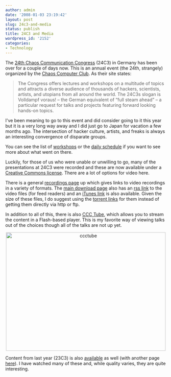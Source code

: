 ```yaml
---
author: admin
date: '2008-01-03 23:19:42'
layout: post
slug: 24c3-and-media
status: publish
title: 24C3 and Media
wordpress_id: '2152'
categories:
- Technology
---
```

The <a href="http://events.ccc.de/congress/2007/Main_Page">24th Chaos Communication Congress</a> (24C3) in Germany has been over for a couple of days now. This is an annual event (the 24th, strangely) organized by the <a href="http://www.ccc.de/">Chaos Computer Club</a>. As their site states:
<blockquote>The Congress offers lectures and workshops on a multitude of topics and attracts a diverse audience of thousands of hackers, scientists, artists, and utopians from all around the world. The 24C3s slogan is Volldampf voraus! – the German equivalent of “full steam ahead” – a particular request for talks and projects featuring forward looking hands-on topics. </blockquote> 
I've been meaning to go to this event and did consider going to it this year but it is a very long way away and I did just go to Japan for vacation a few months ago. The intersection of hacker culture, artists, and freaks is always an interesting convergence of disparate groups. 

You can see the list of <a href="http://events.ccc.de/congress/2007/Workshops">workshops</a> or the <a href="http://events.ccc.de/congress/2007/Fahrplan/">daily schedule</a> if you want to see more about what went on there.

Luckily, for those of us who were unable or unwilling to go, many of the presentations at 24C3 were recorded and these are now available under a <a href="http://creativecommons.org/licenses/by-nc-nd/2.0/de/">Creative Commons license</a>. There are a lot of options for video here.

There is a general <a href="http://events.ccc.de/congress/2007/Conference_Recordings">recordings page</a> up which gives links to video recordings in a variety of formats. The <a href="http://chaosradio.ccc.de/24c3_m4v.html">main download page</a> also has an <a href="http://chaosradio.ccc.de/24c3_m4v-all.rss">rss link</a> to the video files (for feed readers) and an <a href="http://phobos.apple.com/WebObjects/MZStore.woa/wa/viewPodcast?id=271251344">iTunes link</a> is also available. Given the size of these files, I do suggest using the <a href="http://outpost.h3q.com/fnord/24c3-torrents/">torrent links</a> for them instead of getting them directly via http or ftp. 

In addition to all of this, there is also <a href="http://24c3.ccctube.de">CCC Tube</a>, which allows you to stream the content in a Flash-based player. This is my favorite way of viewing talks out of the choices though all of the talks are not up yet.
<p align="center"><a href="http://www.flickr.com/photos/albill/2165567582/" title="ccctube by albill, on Flickr"><img src="http://farm3.static.flickr.com/2050/2165567582_3b3865ee81.jpg" width="500" height="371" alt="ccctube" /></a></p>
Content from last year (23C3) is also <a href="http://chaosradio.ccc.de/23c3_m4v.html">available</a> as well (with another page <a href="http://events.ccc.de/congress/2006-static/static/s/t/r/Streams.html">here</a>). I have watched many of these and, while quality varies, they are quite interesting. 

